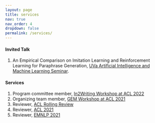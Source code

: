 ```yaml
---
layout: page
title: services
nav: true
nav_order: 4
dropdown: false
permalink: /services/
---
```


#### Invited Talk
<ol>
  <li>An Empirical Comparison on Imitation Learning and Reinforcement Learning for Paraphrase Generation, <a href='https://uvaml.github.io/' target='_blank'>UVa Artificial Intelligence and Machine Learning Seminar</a>.
  </li>
</ol>

#### Services
<ol>
  <li>Program committee member, <a href='https://in2writing.glitch.me/' target='_blank'>In2Writing Workshop at ACL 2022</a></li>
  <li>Organizing team member, <a href='https://gem-benchmark.github.io/' target='_blank'>GEM Workshop at ACL 2021</a></li>
  <li>Reviewer, <a href='https://aclrollingreview.org/' target='_blank'>ACL Rolling Review</a></li>
  <li>Reviewer, <a href='https://2021.aclweb.org/' target='_blank'>ACL 2021</a></li>
  <li>Reviewer, <a href='https://2021.emnlp.org/' target='_blank'>EMNLP 2021</a></li>
</ol>